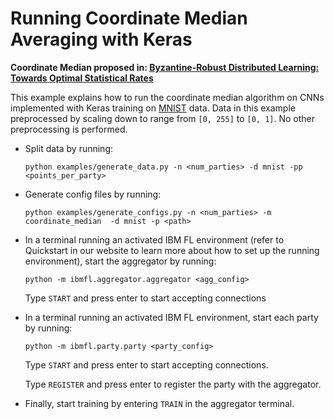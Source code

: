 
# Running Coordinate Median Averaging with Keras

**Coordinate Median proposed in: [Byzantine-Robust Distributed Learning: Towards Optimal Statistical Rates](https://arxiv.org/pdf/1803.01498.pdf)**

This example explains how to run the coordinate median algorithm on CNNs implemented with Keras training
on [MNIST](http://yann.lecun.com/exdb/mnist/) data. Data in this example preprocessed by scaling down to range from `[0, 255]` to `[0, 1]`.
No other preprocessing is performed.


- Split data by running:
    ```
    python examples/generate_data.py -n <num_parties> -d mnist -pp <points_per_party>
    ```
- Generate config files by running:
    ```
    python examples/generate_configs.py -n <num_parties> -m coordinate_median  -d mnist -p <path>
    ```
- In a terminal running an activated IBM FL environment 
(refer to Quickstart in our website to learn more about how to set up the running environment), start the aggregator by running:
    ```
    python -m ibmfl.aggregator.aggregator <agg_config>
    ```
    Type `START` and press enter to start accepting connections
- In a terminal running an activated IBM FL environment, start each party by running:
    ```
    python -m ibmfl.party.party <party_config>
    ```
    Type `START` and press enter to start accepting connections.
    
    Type  `REGISTER` and press enter to register the party with the aggregator. 
- Finally, start training by entering `TRAIN` in the aggregator terminal.
